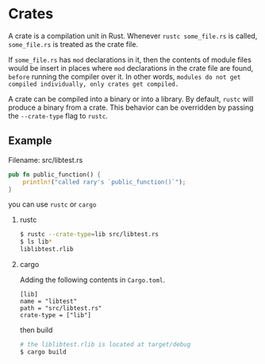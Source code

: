 # Crates

A crate is a compilation unit in Rust. Whenever `rustc some_file.rs` is called, `some_file.rs` is treated as the crate file. 

If `some_file.rs` has `mod` declarations in it, then the contents of module files would be insert in places where `mod` declarations in the crate file are found, `before` running the compiler over it. In other words, `modules do not get compiled individually, only crates get compiled.`

A crate can be compiled into a binary or into a library. By default, `rustc` will produce a binary from a crate. This behavior can be overridden by passing the `--crate-type` flag to `rustc`.

## Example

Filename: src/libtest.rs

```rust
pub fn public_function() {
    println!("called rary's `public_function()`");
}
```

you can use `rustc` or `cargo` 

1. rustc

    ```bash
    $ rustc --crate-type=lib src/libtest.rs
    $ ls lib*
    liblibtest.rlib
    ```

2. cargo

    Adding the following contents in `Cargo.toml`.
    
    ```
    [lib]
    name = "libtest"
    path = "src/libtest.rs"
    crate-type = ["lib"]
    ```

    then build

    ```bash
    # the liblibtest.rlib is located at target/debug
    $ cargo build 
    ```
